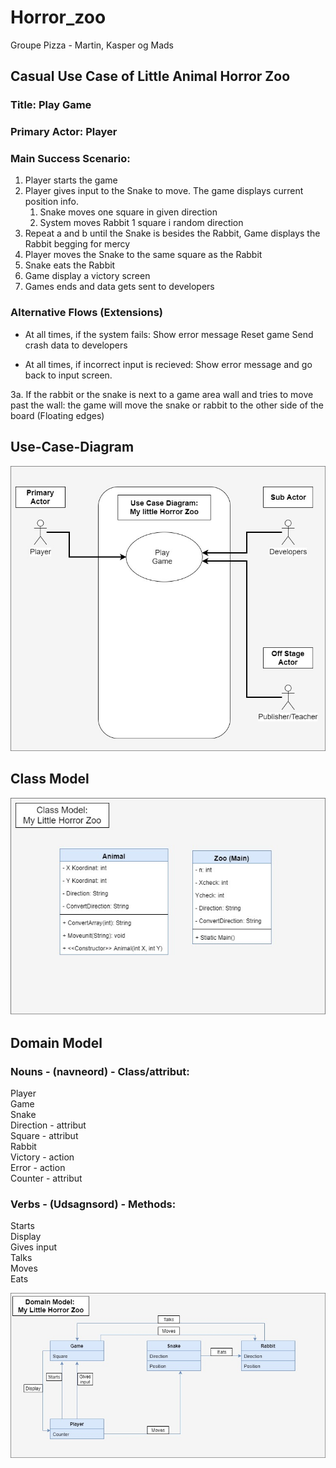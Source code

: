 # Horror_zoo
Groupe Pizza - Martin, Kasper og Mads

## Casual Use Case of Little Animal Horror Zoo

### Title:	Play Game<br/>

### Primary Actor: Player <br/> 	

### Main Success Scenario:<br/>
1. Player starts the game  <br/>
2. Player gives input to the Snake to move. The game displays current position info.<br/>
    1. Snake moves one square in given direction<br/>
    2. System moves Rabbit 1 square i random direction<br/>
3. Repeat a and b until the Snake is besides the Rabbit, Game displays the Rabbit begging for mercy<br/>
4. Player moves the Snake to the same square as the Rabbit<br/>
5. Snake eats the Rabbit<br/>
6. Game display a victory screen<br/> 
7. Games ends and data gets sent to developers<br/>     

### Alternative Flows (Extensions)

* At all times, if the system fails:
        Show error message 
        Reset game
        Send crash data to developers

* At all times, if incorrect input is recieved:
        Show error message and go back to input screen.

3a. If the rabbit or the snake is next to a game area wall and tries to move past the wall:
the game will move the snake or rabbit to the other side of the board (Floating edges)


## Use-Case-Diagram

![alt text](https://raw.githubusercontent.com/MagiMartin/Horror_Zoo/master/Use%20Case%20Diagram.jpg)

## Class Model

![alt text](https://raw.githubusercontent.com/MagiMartin/Horror_Zoo/master/Class%20Model.jpg)

## Domain Model

### Nouns - (navneord) - Class/attribut:<br/>

Player<br/>
Game<br/>
Snake<br/>
Direction	- attribut<br/> 
Square	- attribut <br/>
Rabbit<br/>
Victory 	- action<br/>
Error		- action<br/>
Counter	- attribut <br/>


### Verbs - (Udsagnsord) - Methods: <br/>

Starts<br/>
Display<br/>
Gives input<br/>
Talks<br/>
Moves<br/>
Eats<br/>


![alt text](https://raw.githubusercontent.com/MagiMartin/Horror_Zoo/master/domain%20model.jpg)
